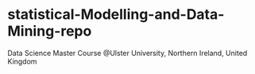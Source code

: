 # statistical-Modelling-and-Data-Mining-repo
Data Science Master Course @Ulster University, Northern Ireland, United Kingdom
